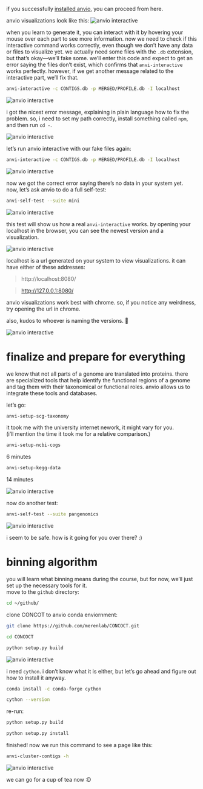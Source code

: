 if you successfully [installed anvio](https://zetazee.github.io/anvio/installation.html), you can proceed from here.

anvio visualizations look like this:
![anvio interactive](installation/32.png)

when you learn to generate it, you can interact with it by hovering your mouse over each part to see more information. 
now we need to check if this interactive command works correctly, even though we don’t have any data or files to visualize yet. we actually need some files with the `.db` extension, but that’s okay—we’ll fake some. we’ll enter this code and expect to get an error saying the files don’t exist, which confirms that `anvi-interactive` works perfectly. however, if we get another message related to the interactive part, we’ll fix that.  
```bash
anvi-interactive -c CONTIGS.db -p MERGED/PROFILE.db -I localhost
```
![anvio interactive](installation/33.png)

i got the nicest error message, explaining in plain language how to fix the problem. so, i need to set my path correctly, install something called `npm`, and then run `cd -`.  

![anvio interactive](installation/34.png)

let’s run anvio interactive with our fake files again:

```bash
anvi-interactive -c CONTIGS.db -p MERGED/PROFILE.db -I localhost
```

![anvio interactive](installation/35.png)

now we got the correct error saying there’s no data in your system yet.  
now, let’s ask anvio to do a full self-test:  

```bash
anvi-self-test --suite mini
```

![anvio interactive](installation/36.png)

this test will show us how a real `anvi-interactive` works. by opening your localhost in the browser, you can see the newest version and a visualization.

![anvio interactive](installation/37.png)

localhost is a url generated on your system to view visualizations. it can have either of these addresses:  
>http://localhost:8080/

>http://127.0.0.1:8080/

anvio visualizations work best with chrome. so, if you notice any weirdness, try opening the url in chrome.  

also, kudos to whoever is naming the versions. 🎉  

![anvio interactive](installation/38.png)


# finalize and prepare for everything

we know that not all parts of a genome are translated into proteins. there are specialized tools that help identify the functional regions of a genome and tag them with their taxonomical or functional roles. anvio allows us to integrate these tools and databases.  

let’s go:  

```bash
anvi-setup-scg-taxonomy
```
it took me with the university internet nework, it might vary for you.  
(i’ll mention the time it took me for a relative comparison.)

```bash
anvi-setup-ncbi-cogs
```
6 minutes

```bash
anvi-setup-kegg-data
```
14 minutes

![anvio interactive](installation/39.png)

now do another test:
```bash
anvi-self-test --suite pangenomics
```

![anvio interactive](installation/40.png)


i seem to be safe. how is it going for you over there? :)

# binning algorithm
you will learn what binning means during the course, but for now, we’ll just set up the necessary tools for it.  
move to the `github` directory: 

```bash
cd ~/github/
```

clone CONCOT to anvio conda enviornment:
```bash
git clone https://github.com/merenlab/CONCOCT.git
```
```bash
cd CONCOCT
````
```bash
python setup.py build
```

![anvio interactive](installation/41.png)

i need `cython`. i don’t know what it is either, but let’s go ahead and figure out how to install it anyway.  
```bash
conda install -c conda-forge cython
```
```bash
cython --version
```

re-run:
```bash
python setup.py build
```
```bash
python setup.py install
```

finished! now we run this command to see a page like this:

```bash
anvi-cluster-contigs -h
```

![anvio interactive](installation/42.png)

we can go for a cup of tea now :D  































